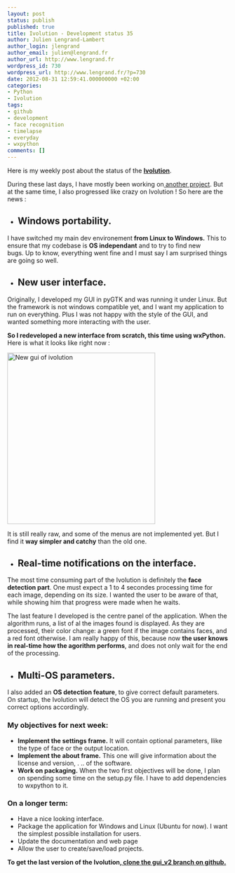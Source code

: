 ```yaml
---
layout: post
status: publish
published: true
title: Ivolution - Development status 35
author: Julien Lengrand-Lambert
author_login: jlengrand
author_email: julien@lengrand.fr
author_url: http://www.lengrand.fr
wordpress_id: 730
wordpress_url: http://www.lengrand.fr/?p=730
date: 2012-08-31 12:59:41.000000000 +02:00
categories:
- Python
- Ivolution
tags:
- github
- development
- face recognition
- timelapse
- everyday
- wxpython
comments: []
---
```

Here is my weekly post about the status of the <strong><a title="ivolution" href="http://jlengrand.github.com/FaceMovie/" target="_blank">Ivolution</a></strong>.

During these last days, I have mostly been working on<a title="The Pirate Patch, Python Flavored" href="http://www.lengrand.fr/2012/08/the-pirate-patch-python-flavored/" target="_blank"> another project</a>. But at the same time, I also progressed like crazy on Ivolution !
So here are the news :
<ul>
	<li>
<h2><strong>Windows portability.</strong></h2>
</li>
</ul>
I have switched my main dev environement<strong> from Linux to Windows.</strong> This to ensure that my codebase is <strong>OS independant</strong> and to try to find new bugs. Up to know, everything went fine and I must say I am surprised things are going so well.
<ul>
	<li>
<h2><strong>New user interface.</strong></h2>
</li>
</ul>
Originally, I developed my GUI in pyGTK and was running it under Linux. But the framework is not windows compatible yet, and I want my application to run on everything. Plus I was not happy with the style of the GUI, and wanted something more interacting with the user.

<strong>So I redeveloped a new interface from scratch, this time using wxPython.</strong> Here is what it looks like right now :

<a href="http://www.lengrand.fr/wp-content/uploads/2012/08/ivolution_29_08.png"><img class=" wp-image-731 " title="ivolution_29_08" src="http://www.lengrand.fr/wp-content/uploads/2012/08/ivolution_29_08.png" alt="New gui of ivolution" width="337" height="391" /></a>

It is still really raw, and some of the menus are not implemented yet. But I find it <strong>way simpler and catchy</strong> than the old one.
<ul>
	<li>
<h2><strong>Real-time notifications on the interface</strong>.</h2>
</li>
</ul>
The most time consuming part of the Ivolution is definitely the <strong>face detection part</strong>. One must expect a 1 to 4 secondes processing time for each image, depending on its size. I wanted the user to be aware of that, while showing him that progress were made when he waits.

The last feature I developed is the centre panel of the application. When the algorithm runs, a list of al the images found is displayed. As they are processed, their color change:
a green font if the image contains faces, and a red font otherwise.
I am really happy of this, because now <strong>the user knows in real-time how the agorithm performs</strong>, and does not only wait for the end of the processing.
<ul>
	<li>
<h2><strong>Multi-OS parameters.</strong></h2>
</li>
</ul>
I also added an <strong>OS detection feature</strong>, to give correct default parameters. On startup, the Ivolution will detect the OS you are running and present you correct options accordingly.
<h3><strong>My objectives for next week:</strong></h3>
<ul>
	<li><strong>Implement the settings frame.</strong> It will contain optional parameters, llike the type of face or the output location.</li>
	<li><strong>Implement the about frame.</strong> This one will give information about the license and version, . .. of the software.</li>
	<li><strong>Work on packaging.</strong> When the two first objectives will be done, I plan on spending some time on the setup.py file. I have to add dependencies to wxpython to it.</li>
</ul>
<h3><strong>On a longer term:</strong></h3>
<ul>
	<li>Have a nice looking interface.</li>
	<li>Package the application for Windows and Linux (Ubuntu for now). I want the simplest possible installation for users.</li>
	<li>Update the documentation and web page</li>
	<li>Allow the user to create/save/load projects.</li>
</ul>
<strong>To get the last version of the Ivolution,<a title="ivolution last" href="https://github.com/jlengrand/FaceMovie/tree/gui_v2" target="_blank"> clone the gui_v2 branch on github.</a></strong>
